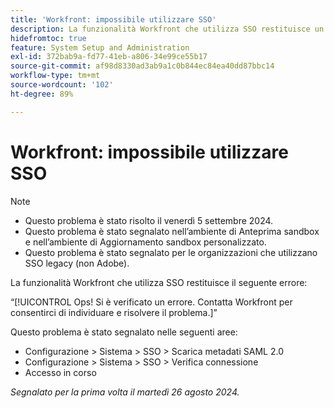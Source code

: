 ```yaml
---
title: 'Workfront: impossibile utilizzare SSO'
description: La funzionalità Workfront che utilizza SSO restituisce un errore “Ops”.
hidefromtoc: true
feature: System Setup and Administration
exl-id: 372bab9a-fd77-41eb-a806-34e99ce55b17
source-git-commit: af98d8330ad3ab9a1c0b844ec84ea40dd87bbc14
workflow-type: tm+mt
source-wordcount: '102'
ht-degree: 89%

---
```


# Workfront: impossibile utilizzare SSO

>[!NOTE]
>
>* Questo problema è stato risolto il venerdì 5 settembre 2024.
>* Questo problema è stato segnalato nell’ambiente di Anteprima sandbox e nell’ambiente di Aggiornamento sandbox personalizzato.
>* Questo problema è stato segnalato per le organizzazioni che utilizzano SSO legacy (non Adobe).

La funzionalità Workfront che utilizza SSO restituisce il seguente errore:

“[!UICONTROL Ops! Si è verificato un errore. Contatta Workfront per consentirci di individuare e risolvere il problema.]”

Questo problema è stato segnalato nelle seguenti aree:

* Configurazione > Sistema > SSO > Scarica metadati SAML 2.0
* Configurazione > Sistema > SSO > Verifica connessione
* Accesso in corso

_Segnalato per la prima volta il martedì 26 agosto 2024._
